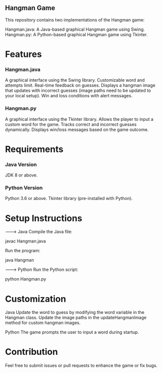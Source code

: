 ## Hangman Game
This repository contains two implementations of the Hangman game:

Hangman.java: A Java-based graphical Hangman game using Swing.
Hangman.py: A Python-based graphical Hangman game using Tkinter.


# Features
### Hangman.java
A graphical interface using the Swing library.
Customizable word and attempts limit.
Real-time feedback on guesses.
Displays a hangman image that updates with incorrect guesses (image paths need to be updated to your local setup).
Win and loss conditions with alert messages.

### Hangman.py
A graphical interface using the Tkinter library.
Allows the player to input a custom word for the game.
Tracks correct and incorrect guesses dynamically.
Displays win/loss messages based on the game outcome.

# Requirements

### Java Version
JDK 8 or above.

### Python Version
Python 3.6 or above.
Tkinter library (pre-installed with Python).

# Setup Instructions
---> Java
Compile the Java file:

javac Hangman.java

Run the program:

java Hangman

---> Python
Run the Python script:

python Hangman.py

# Customization
Java
Update the word to guess by modifying the word variable in the Hangman class.
Update the image paths in the updateHangmanImage method for custom hangman images.

Python
The game prompts the user to input a word during startup.

# Contribution
Feel free to submit issues or pull requests to enhance the game or fix bugs.